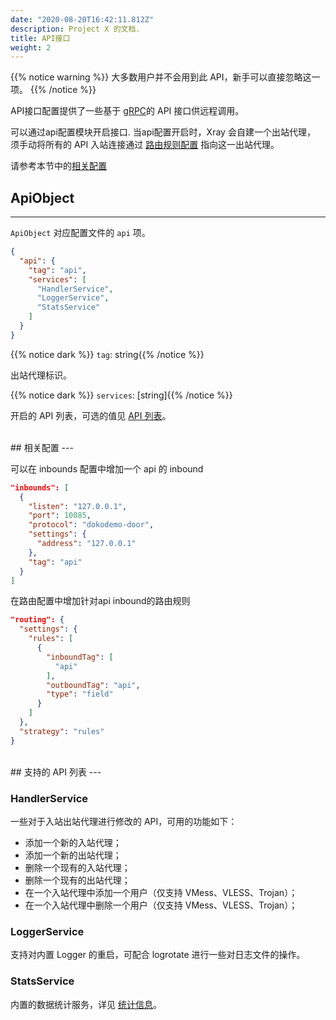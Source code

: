 ```yaml
---
date: "2020-08-20T16:42:11.812Z"
description: Project X 的文档.
title: API接口
weight: 2
---
```


{{% notice warning %}}
大多数用户并不会用到此 API，新手可以直接忽略这一项。
{{% /notice %}}

API接口配置提供了一些基于 [gRPC](https://grpc.io/)的 API 接口供远程调用。  

可以通过api配置模块开启接口. 当api配置开启时，Xray 会自建一个出站代理， 须手动将所有的 API 入站连接通过 [路由规则配置](../routing) 指向这一出站代理。  

请参考本节中的[相关配置](#相关配置)

## ApiObject
---
`ApiObject` 对应配置文件的 `api` 项。

```json
{
  "api": {
    "tag": "api",
    "services": [
      "HandlerService",
      "LoggerService",
      "StatsService"
    ]
  }
}
```
{{% notice dark %}} `tag`: string{{% /notice %}}

出站代理标识。

{{% notice dark %}} `services`: \[string\]{{% /notice %}}

开启的 API 列表，可选的值见 [API 列表](#支持的-api-列表)。

<br />
## 相关配置
---

可以在 inbounds 配置中增加一个 api 的 inbound

```json
"inbounds": [
  {
    "listen": "127.0.0.1",
    "port": 10085,
    "protocol": "dokodemo-door",
    "settings": {
      "address": "127.0.0.1"
    },
    "tag": "api"
  }
]
```

在路由配置中增加针对api inbound的路由规则

```json
"routing": {
  "settings": {
    "rules": [
      {
        "inboundTag": [
          "api"
        ],
        "outboundTag": "api",
        "type": "field"
      }
    ]
  },
  "strategy": "rules"
}
```

<br />
## 支持的 API 列表
---

### HandlerService

一些对于入站出站代理进行修改的 API，可用的功能如下：

- 添加一个新的入站代理；
- 添加一个新的出站代理；
- 删除一个现有的入站代理；
- 删除一个现有的出站代理；
- 在一个入站代理中添加一个用户（仅支持 VMess、VLESS、Trojan）；
- 在一个入站代理中删除一个用户（仅支持 VMess、VLESS、Trojan）；

### LoggerService

支持对内置 Logger 的重启，可配合 logrotate 进行一些对日志文件的操作。

### StatsService

内置的数据统计服务，详见 [统计信息](../stats)。
